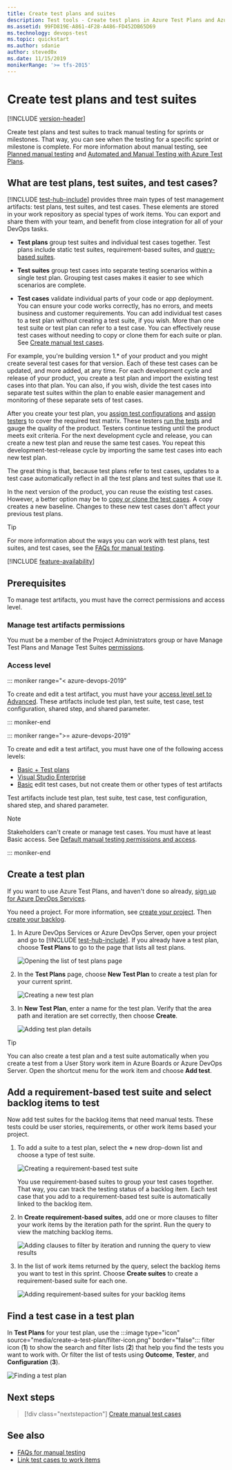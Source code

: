 ```yaml
---
title: Create test plans and suites
description: Test tools - Create test plans in Azure Test Plans and Azure DevOps Server to make sure each of the deliverables meets your users needs
ms.assetid: 99FD819E-A861-4F28-A486-FD452DB65D69
ms.technology: devops-test
ms.topic: quickstart
ms.author: sdanie
author: steved0x
ms.date: 11/15/2019
monikerRange: '>= tfs-2015'
---
```


# Create test plans and test suites

[!INCLUDE [version-header](includes/version-header.md)] 

Create test plans and test suites to track manual testing for sprints or milestones.
That way, you can see when the testing for a specific sprint or milestone is complete.
For more information about manual testing, see [Planned manual testing](overview.md#planned-manual-testing) and [Automated and Manual Testing with Azure Test Plans](https://www.youtube.com/watch?v=LF0hmSysWCg).

<a name="testplans"></a>

## What are test plans, test suites, and test cases?

[!INCLUDE [test-hub-include](includes/test-hub-include.md)] provides three main types of test management artifacts: test plans, test suites, and test cases.
These elements are stored in your work repository as special types of work items. 
You can export and share them with your team, and benefit from close integration for all of your DevOps tasks.

* **Test plans** group test suites and individual test cases together.
  Test plans include static test suites, requirement-based suites, and [query-based suites](reference-qa.md#query-based-suites).

* **Test suites** group test cases into separate testing scenarios within a single test plan.
  Grouping test cases makes it easier to see which scenarios are complete.

* **Test cases** validate individual parts of your code or app deployment.
  You can ensure your code works correctly, has no errors, and meets business and customer requirements.
  You can add individual test cases to a test plan without creating a test suite, if you wish.
  More than one test suite or test plan can refer to a test case.
  You can effectively reuse test cases without needing to copy or clone them for each suite or plan.
  See [Create manual test cases](create-test-cases.md).

For example, you're building version 1.* of your product and you might create several test cases for that version.
Each of these test cases can be updated, and more added, at any time.
For each development cycle and release of your product, you create a test plan and import the existing test cases into that plan.
You can also, if you wish, divide the test cases into separate test suites within the plan to enable easier management and monitoring of these separate sets of test cases.

After you create your test plan, you [assign test configurations](test-different-configurations.md) and [assign testers](create-test-cases.md#assign-testers) to cover the required test matrix.
These testers [run the tests](run-manual-tests.md) and gauge the quality of the product.
Testers continue testing until the product meets exit criteria.
For the next development cycle and release, you can create a new test plan and reuse the same test cases.
You repeat this development-test-release cycle by importing the same test cases into each new test plan.

The great thing is that, because test plans refer to test cases, updates to a test case automatically reflect in all the test plans and test suites that use it.

In the next version of the product, you can reuse the existing test cases.
However, a better option may be to [copy or clone the test cases](reference-qa.md#creating-manual-test-cases). A copy creates a new baseline. Changes to these new test cases don't affect your previous test plans.

> [!TIP]
> For more information about the ways you can work with test plans, test suites, and test cases, see the [FAQs for manual testing](reference-qa.md#testplans).

[!INCLUDE [feature-availability](includes/feature-availability.md)]

## Prerequisites

To manage test artifacts, you must have the correct permissions and access level.

### Manage test artifacts permissions

You must be a member of the Project Administrators group or have Manage Test Plans and Manage Test Suites [permissions](../organizations/security/set-permissions-access-work-tracking.md).

### Access level

::: moniker range="< azure-devops-2019"

To create and edit a test artifact, you must have your [access level set to Advanced](../organizations/security/access-levels.md).
These artifacts include test plan, test suite, test case, test configuration, shared step, and shared parameter.

::: moniker-end

::: moniker range=">= azure-devops-2019"

To create and edit a test artifact, you must have one of the following access levels:

- [Basic + Test plans](../organizations/security/access-levels.md)
- [Visual Studio Enterprise](../organizations/security/access-levels.md)
- [Basic](../organizations/security/access-levels.md) edit test cases, but not create them or other types of test artifacts

Test artifacts include test plan, test suite, test case, test configuration, shared step, and shared parameter.

>[!NOTE]
> Stakeholders can't create or manage test cases. You must have at least Basic access.
See [Default manual testing permissions and access](manual-test-permissions.md).

::: moniker-end

<a name="testplan"></a>

## Create a test plan

If you want to use Azure Test Plans, and haven't done so already, [sign up for Azure DevOps Services](https://visualstudio.microsoft.com/products/visual-studio-team-services-vs).

You need a project. For more information, see [create your project](../organizations/accounts/organization-management.md). Then [create your backlog](../boards/backlogs/create-your-backlog.md).

1. In Azure DevOps Services or Azure DevOps Server, open your project and go to [!INCLUDE [test-hub-include](includes/test-hub-include.md)].
   If you already have a test plan, choose **Test Plans** to go to the page that lists all test plans.

   ![Opening the list of test plans page](media/create-a-test-plan/goto-test-plans-page.png)

1. In the **Test Plans** page, choose **New Test Plan** to create a test plan for your current sprint.
 
   ![Creating a new test plan](media/create-a-test-plan/CreateATestPlan1a.png)

1. In **New Test Plan**, enter a name for the test plan.
   Verify that the area path and iteration are set correctly, then choose **Create**.

   ![Adding test plan details](media/create-a-test-plan/CreateATestPlan2.png) 

> [!TIP]
> You can also create a test plan and a test suite automatically when you create a test from a User Story work item in Azure Boards or Azure DevOps Server.
> Open the shortcut menu for the work item and choose **Add test**.

<a name="backlog"></a>
## Add a requirement-based test suite and select backlog items to test

Now add test suites for the backlog items that need manual tests. These tests could be user stories, requirements, or other work items based your project.

1. To add a suite to a test plan, select the **+** new drop-down list and choose a type of test suite.

   ![Creating a requirement-based test suite](media/create-a-test-plan/AddRequirementSuitesToTestPlan.png) 

   You use requirement-based suites to group your test cases together.
   That way, you can track the testing status of a backlog item.
   Each test case that you add to a requirement-based test suite is automatically linked to the backlog item.

1. In **Create requirement-based suites**, add one or more clauses to filter your work items by the iteration path for the sprint.
   Run the query to view the matching backlog items.

   ![Adding clauses to filter by iteration and running the query to view results](media/create-a-test-plan/AddRequirementSuitesToTestPlan2.png)

1. In the list of work items returned by the query, select the backlog items you want to test in this sprint.
   Choose **Create suites** to create a requirement-based suite for each one.

   ![Adding requirement-based suites for your backlog items](media/create-a-test-plan/AddRequirementSuitesToTestPlan3.png)

<a name="findplan"></a>
## Find a test case in a test plan

In **Test Plans** for your test plan, use the :::image type="icon" source="media/create-a-test-plan/filter-icon.png" border="false"::: filter icon (**1**) to show the search and filter lists (**2**) that help you find the tests you want to work with.
Or filter the list of tests using **Outcome**, **Tester**, and **Configuration** (**3**).

  ![Finding a test plan](media/create-a-test-plan/select-test-plan.png)
  
##  Next steps

> [!div class="nextstepaction"]
> [Create manual test cases](create-test-cases.md#test-cases) 

## See also

* [FAQs for manual testing](reference-qa.md#testplans)
* [Link test cases to work items](../boards/queries/link-work-items-support-traceability.md)

